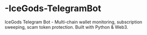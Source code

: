 # -IceGods-TelegramBot
IceGods Telegram Bot - Multi-chain wallet monitoring, subscription sweeping, scam token protection. Built with Python &amp; Web3.
